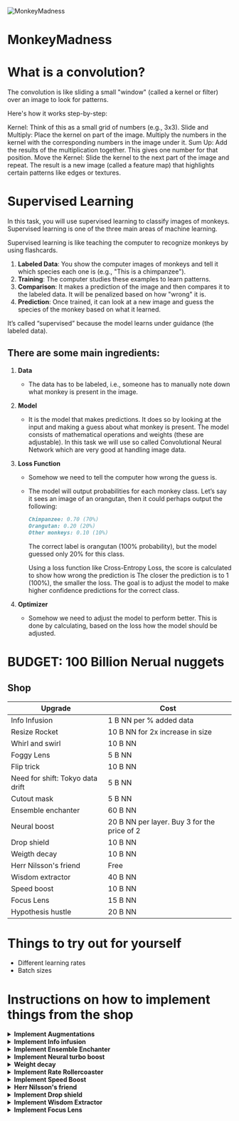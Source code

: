 ![MonkeyMadness](https://github.com/user-attachments/assets/bfcf152a-8cce-458d-8f32-576f164ea3f7)
# MonkeyMadness



# What is a convolution? 


The convolution is like sliding a small "window" (called a kernel or filter) over an image to look for patterns.

Here's how it works step-by-step:

Kernel: Think of this as a small grid of numbers (e.g., 3x3).
Slide and Multiply: Place the kernel on part of the image. Multiply the numbers in the kernel with the corresponding numbers in the image under it.
Sum Up: Add the results of the multiplication together. This gives one number for that position.
Move the Kernel: Slide the kernel to the next part of the image and repeat.
The result is a new image (called a feature map) that highlights certain patterns like edges or textures.



# Supervised Learning

In this task, you will use supervised learning to classify images of monkeys. Supervised learning is one of the three main areas of machine learning.  

Supervised learning is like teaching the computer to recognize monkeys by using flashcards.  

1. **Labeled Data**: You show the computer images of monkeys and tell it which species each one is (e.g., "This is a chimpanzee").  
2. **Training**: The computer studies these examples to learn patterns.  
3. **Comparison**: It makes a prediction of the image and then compares it to the labeled data. It will be penalized based on how "wrong" it is.  
4. **Prediction**: Once trained, it can look at a new image and guess the species of the monkey based on what it learned.  

It’s called “supervised” because the model learns under guidance (the labeled data).  

## There are some main ingredients:

1. **Data**  
    - The data has to be labeled, i.e., someone has to manually note down what monkey is present in the image.  

2. **Model**  
    - It is the model that makes predictions. It does so by looking at the input and making a guess about what monkey is present. The model consists of mathematical operations and weights (these are adjustable). In this task we will use so called Convolutional Neural Network which are very good at handling image data.

3. **Loss Function**  
    - Somehow we need to tell the computer how wrong the guess is.  
    - The model will output probabilities for each monkey class. Let’s say it sees an image of an orangutan, then it could perhaps output the following:  

        ```markdown
        Chimpanzee: 0.70 (70%)  
        Orangutan: 0.20 (20%)  
        Other monkeys: 0.10 (10%)  
        ```

        The correct label is orangutan (100% probability), but the model guessed only 20% for this class.

        Using a loss function like Cross-Entropy Loss, the score is calculated to show how wrong the prediction is
        The closer the prediction is to 1 (100%), the smaller the loss. 
        The goal is to adjust the model to make higher confidence predictions for the correct class.
4. **Optimizer**
    - Somehow we need to adjust the model to perform better. This is done by calculating, based on the loss how the model should be adjusted.


# BUDGET: 100 Billion Nerual nuggets

## Shop
| Upgrade                           | Cost         |
|-----------------------------------------|--------------|
| Info Infusion             | 1 B NN per % added data      |
| Resize Rocket                                       | 10 B NN for 2x increase in size       |
| Whirl and swirl                         | 10 B NN      |
| Foggy Lens                                      | 5 B NN       |
| Flip trick                              | 10 B NN      |
| Need for shift: Tokyo data drift        | 5 B NN       |
| Cutout mask                             | 5 B NN      |
| Ensemble enchanter                      | 60 B NN      |
| Neural boost                      | 20 B NN  per layer. Buy 3 for the price of 2    |
| Drop shield                             | 10 B NN      |
| Weigth decay                                      | 10 B NN      |
| Herr Nilsson's friend                   | Free            |
| Wisdom extractor                        | 40 B NN            |
| Speed boost                        | 10 B NN            |
| Focus Lens                       | 15 B NN            |
| Hypothesis hustle | 20 B NN           |


# Things to try out for yourself
- Different learning rates
- Batch sizes


# Instructions on how to implement things from the shop

</details>

<details>
<summary><strong> Implement Augmentations </strong> </summary>


  In order to implement augmentations for the data one needs to change the cell called "DATASET"  
  
  ```python
transform = transforms.Compose([ 
      #Put augmentations here preferably
      transforms.ToTensor(), 
      transforms.Resize((IMAGE_SIZE[0], IMAGE_SIZE[1]))
      ])
  ```

### Whirl and Swirl

```python
transforms.RandomRotation(degrees=15),  # Rotate the image randomly within a 15-degree range
```

### Flip trick

```python
transforms.RandomHorizontalFlip(p=0.2),  # Randomly flip the image horizontally with 20% probability
transforms.RandomVerticalFlip(p=0.2),  # Randomly flip the image vertically with 20% probability
```

### Need for shift: Tokyo data drift

```python
transforms.RandomAffine(degrees=0, translate=(0.1, 0.1)) # Randomly shift image by up to 10% of its size

```

### Foggy Lens  

```python
transforms.GaussianBlur(kernel_size=(5, 9), sigma=(0.1, 5)),  # Apply Gaussian blur with a random kernel size

```

### Missing Pieces (Cutout Chaos) 

```python
transforms.RandomErasing(p=0.5, scale=(0.02, 0.2), ratio=(0.3, 3.3)),  # Randomly erases parts of the image
```
  </details>     </details>


</details>




</details>




</details>

<details>
<summary><strong> Implement Info infusion </strong> </summary>

Change the variable ```DATA_PERCENTAGE``` to 1 in the dataset code block


</details>


</details>

<details>
<summary><strong> Implement Ensemble Enchanter </strong> </summary>

This one is a bit more tricky....

Ensembling combines predictions from multiple models to improve accuracy and stability. By merging outputs (through averaging, voting, or stacking), ensembles reduce individual model errors, leading to more robust and reliable predictions, especially on complex tasks.

You could implement ensembling by creating a class that takes a list of models and combines their predictions. This class could run each model independently, then combine their outputs through  majority voting.

You could start by adding the following code to the MODEL block.

```python
class Ensemble(nn.Module):
    def __init__(self, models):
        super(Ensemble, self).__init__()
        # Store the list of models
        self.models = nn.ModuleList(models)

    def forward(self, x):
        # Get predictions from each model and store them in a list        
        outputs = [F.softmax(model(x), dim=1) for model in self.models]

        # Take the average of them
        output = torch.mean(torch.stack(outputs), dim=0)
        
        return output
```

The next step is to train a few models, preferably with different hyperparameters (to introduce some variability) and add them to a list.

For this you need to create different optimizers for each model, since these hold the model parameters in them. So if you want three models in your ensemble it could look like this: (add these lines to the TRAINING code block)


```python

model1 = MonkeyNET(num_classes=NUM_OF_CLASSES, input_size=IMAGE_SIZE)
optimizer1 = torch.optim.SGD(model1.parameters(), lr=LR)

model2 = MonkeyNET(num_classes=NUM_OF_CLASSES, input_size=IMAGE_SIZE)
optimizer2 = torch.optim.SGD(model2.parameters(), lr=LR)


model3 = MonkeyNET(num_classes=NUM_OF_CLASSES, input_size=IMAGE_SIZE)
optimizer3 = torch.optim.SGD(model1.parameters(), lr=LR)


model1.to(device)
model1, t_loss, t_acc, v_loss, v_acc = train(model1, train_loader, val_loader, optimizer1, criterion, device, start_epoch=START_EPOCH, num_epochs=EPOCHS, model_name=MODEL_NAME, unique_id=ID)


model2.to(device)
model2, t_loss, t_acc, v_loss, v_acc = train(model2, train_loader, val_loader, optimizer2, criterion, device, start_epoch=START_EPOCH, num_epochs=EPOCHS, model_name=MODEL_NAME, unique_id=ID)


model3.to(device)
model3, t_loss, t_acc, v_loss, v_acc = train(model3, train_loader, val_loader, optimizer3, criterion, device, start_epoch=START_EPOCH, num_epochs=EPOCHS, model_name=MODEL_NAME, unique_id=ID)


models = [model1, model2, model3]
```

Then run the ensemble on the validation data!


```

ensemble = Ensemble(models)

acc = test(model=ensemble, testloader=val_loader, device=device, model_name="ensemble", unique_id=ID)


```


</details>


<details>
<summary><strong> Implement Neural turbo boost </strong> </summary>

Why add more layers? Adding a layer to a Convolutional Neural Network (CNN) increases the model’s depth, allowing it to learn more complex features from the input data. New layers, like convolutional, pooling, or fully connected layers, enhance the network's ability to capture patterns such as edges, textures, or object parts. Adding layers can improve model performance but also increases computational requirements and the risk of overfitting.

For this you should change the MonkeyNET. You need to add the convolutional layer to the constructor, the forward method and the get_fc_input_size method. (This is done in the MODEL code block)

For the constructor add a Conv2d as following:

```python

class ClassificationModel(nn.Module):
    def __init__(self, num_classes=10, input_size=(500, 500)):
        super(ClassificationModel, self).__init__()
        
        # First convolutional layer: 3 input channels (RGB), 32 output channels, kernel size 5, padding 2 to preserve size
        self.conv1 = nn.Conv2d(in_channels=3, out_channels=32, kernel_size=5, padding=2)
        self.conv2 = nn.Conv2d(in_channels=32, out_channels=64, kernel_size=5, padding=2)

```

To note is that the in_channels must match with the previous layers out_channel

For the forward method:

```python

def forward(self, x):
        # First conv -> ReLU -> Max Pooling
        x = F.relu(self.conv1(x))
        x = F.max_pool2d(x, kernel_size=2, stride=2)

        # Second conv -> ReLu -> Max Pooling
        x = F.relu(self.conv2(x))
        x = F.max_pool2d(x, kernel_size=2, stride=2)
```

Make sure that you add the activation (ReLu) and maxpooling. Here you can experiment with the pooling parameters if you add more layers

For the get_fc_input_size() (This method calculates how large the fully connected layer input should be):

```python

def _get_fc_input_size(self, input_size):
        x = torch.zeros(1, 3, *input_size)  # Create a dummy input tensor
        x = F.relu(self.conv1(x))
        x = F.max_pool2d(x, kernel_size=2, stride=2)
        x = F.relu(self.conv2(x))
        x = F.max_pool2d(x, kernel_size=2)
        return x.numel()  # Total number of elements after conv layers

```
</details>


<details>
<summary><strong> Weight decay </strong> </summary>
What is weight decay? Weight decay is a regularization technique used to prevent overfitting in machine learning models by adding a penalty to the model's loss function based on the size of its weights. It works by slightly reducing the weights during training, encouraging simpler models with smaller weights, which often generalize better to new data. This technique is especially useful in neural networks, where complex models can easily overfit to the training data.

The following lines should be added to the TRAINING code block
```python
weight_decay = 1e-4  # Adjust weight decay as needed
optimizer = torch.optim.SGD(model.parameters(), lr=LR, weight_decay=weight_decay)
```

Here you can experiment with the weight decay parameter. It controls how much it should penalize large weights.

</details>



</details>

<details>
<summary><strong> Implement Rate Rollercoaster </strong> </summary>

Why have learning rate scheduler?A learning rate scheduler is used to adjust the learning rate during training to improve the performance of a machine learning model. By modifying the learning rate, the scheduler helps to balance the trade-off between convergence speed and stability. A high learning rate can lead to unstable training and overshooting the optimal solution, while a low learning rate can result in slow convergence. Learning rate schedulers can implement strategies such as gradually decreasing the learning rate over time or adjusting it based on performance metrics, allowing the model to escape local minima and achieve better overall accuracy. This dynamic approach enhances training efficiency and often leads to improved model performance.




</details>


</details>

<details>
<summary><strong> Implement Speed Boost </strong> </summary>

Why momentum? Momentum is an optimization technique that helps accelerate gradients vectors in the right directions, thus leading to faster converging. It works by adding a fraction of the previous update to the current update, which helps to smooth out the updates and reduces oscillation, especially in areas with noisy gradients. This technique mimics the physical concept of momentum, where the optimizer retains a memory of past gradients to guide its current direction.

Add momemntum to the optimizer: (TRAINING code block)

```python
momentum = 0.9
optimizer1 = torch.optim.SGD(model1.parameters(), lr=LR, momentum=momentum)
```
</details>


</details>

<details>
<summary><strong> Herr Nilsson's friend</strong> </summary>
If you want to get the title of Herr Nilssons friend you might want to give an extra reward to the model when it makes corrects predictions for the squirrel monkey class. You can do this by: (in the TRAINING block)

```python
class_weights = torch.ones(NUM_OF_CLASSES)
class_weights[7] = 5
class_weights = class_weights.to(device)
criterion = nn.CrossEntropyLoss(weight=class_weights)
```

Remeber that you still want high recall so you still want to predict some of the other monkeys correctly. You will have to experiment with the weighting factor to get a reasoable result.
</details>






<details>
<summary><strong> Implement Drop shield </strong> </summary>




Dropout is a regularization technique that helps prevent overfitting by randomly "dropping out" a proportion of neurons during training. These changes are supposed to be implemented in the MODEL block.

#### 1. Add a dropout_rate parameter to __init__ (default 0.5)
```python
def __init__(self, num_classes=10, input_size=(500, 500), dropout_rate=0.5):
```
#### 2. Add one  dropout layer in the init method

```python
# Dropout layers
        self.dropout1 = nn.Dropout2d(p=dropout_rate)  # Spatial dropout for convolutional layers
```
#### 3. Apply dropout after activation functions but before pooling layers in the forwards method

One convolutional block should then look like this
```python
# First conv -> ReLU -> Dropout -> Max Pooling
        x = F.relu(self.conv1(x))
        x = self.dropout1(x)  # Apply spatial dropout
        x = F.max_pool2d(x, kernel_size=2, stride=2)
```

### You can experiment with how many of these dropout layers you want 


#### 4. Use dropout
To use this model, you can instantiate it with different dropout rates:
```python
# Default dropout rate (0.5)
model = MonkeyNET(num_classes=10)

# Custom dropout rate
model = MonkeyNET(num_classes=10, dropout_rate=0.3)
```

</details>


</details>

<details>
<summary><strong> Implement Wisdom Extractor  </strong> </summary>

# How Knowledge Distillation Works

## 1. Train a Teacher Model
- Start with a large, powerful model (e.g., ResNet, VGG, or a pretrained network).
- Train it on the dataset until it achieves high accuracy. This model becomes the "teacher."
- This model has been trained on millions of images and have learned how to represent images well
- We "finetuned" the model to the monkeys and it achieves approximately 97 % accuracy.

## 2. Generate Soft Labels
- The teacher model produces outputs (logits or probabilities) for each input image.
- These outputs are "soft labels" because they include information about all classes, not just the predicted one (e.g., probabilities for every monkey, not just the most likely one).

## 3. Train the Student Model
- Use a smaller, simpler model (e.g., MonkeyNET) as the "student."
- Train it using two loss functions:
  - **Hard Label Loss:** Cross-entropy between the true labels and the student’s predictions.
  - **Soft Label Loss:** Cross-entropy or KL divergence between the teacher's soft labels and the student’s predictions.
- A weighting factor (**α**) balances these two losses.
- A temperature (**T**) is applied to soften the teacher’s logits, making the soft labels smoother and more informative.

## 4. Outcome
- The student learns not only the final predictions but also the teacher’s nuanced knowledge about class relationships (e.g., "This monkey looks like species A but also resembles species B").

# How to implement it:

## 1. Define the loss DistillationLoss (can be done in the TRAINING code block)
```python
class DistillationLoss(nn.Module):
    def __init__(self, temperature=3.0, alpha=0.5):
        super(DistillationLoss, self).__init__()
        self.temperature = temperature
        self.alpha = alpha
        self.criterion = nn.CrossEntropyLoss()

    def forward(self, student_logits, teacher_logits, true_labels):
        # Hard label loss (ground truth)
        hard_loss = self.criterion(student_logits, true_labels)

        # Soft label loss (teacher knowledge)
        teacher_probs = F.softmax(teacher_logits / self.temperature, dim=1)
        student_probs = F.log_softmax(student_logits / self.temperature, dim=1)
        soft_loss = F.kl_div(student_probs, teacher_probs, reduction="mean") * (self.temperature ** 2)

        # Combine losses
        return self.alpha * hard_loss + (1 - self.alpha) * soft_loss

```

# Next load the pretrained model: (IN THE TRAINING BLOCK)
```python
teacher_model = models.resnet18(pretrained=False)  # Set pretrained=False since you're loading a custom-trained model
teacher_model.fc = nn.Linear(teacher_model.fc.in_features, NUM_OF_CLASSES)
teacher_model.load_state_dict(torch.load('Pretrained/ResNet18_cuda.pt'))

# set in eval mode:
teacher_model.eval()
teacher_model.to(device)
```

# Next, declare your criterion as the Distiliation loss and send both to the training function: (also in the TRAINING block)
```python
criterion = DistillationLoss()

model, t_loss, t_acc, v_loss, v_acc = train(model, train_loader, val_loader, optimizer, criterion, device, start_epoch=START_EPOCH, num_epochs=EPOCHS, model_name=MODEL_NAME, unique_id=ID, teacher_model = teacher_model)
```


</details>
<details>
<summary><strong> Implement Focus Lens  </strong> </summary>

# **Spatial Attention**

## **What is Spatial Attention?**
Spatial attention is a mechanism in deep learning models designed to emphasize the most important spatial regions in an input feature map. It guides the model to focus on relevant areas, enhancing performance in tasks that require spatial understanding, such as object detection, segmentation, and image recognition.

## **How Does it Work?**
Spatial attention operates on the spatial dimensions (height and width) of a feature map. It identifies where in the feature map the model should focus by creating a spatial attention map, which assigns importance scores to each spatial location.

## **Steps in Spatial Attention**

1. **Pooling Across Channels:**
   - **Average Pooling:** Captures overall spatial context by taking the mean across all channels.
   - **Max Pooling:** Highlights the most prominent features across channels.

2. **Concatenation:**
   - The outputs of average and max pooling are combined along the channel dimension.

3. **Convolution:**
   - A convolution operation (typically with a 7x7 kernel) processes the concatenated output to capture local spatial relationships.

4. **Attention Map Generation:**
   - A sigmoid activation function is applied to generate the spatial attention map, which scales values to the range [0, 1].

5. **Feature Refinement:**
   - The spatial attention map is multiplied element-wise with the input feature map to highlight important regions and suppress irrelevant ones.

# How to implement:

1. **Start by defining the attention mechanism (add these line to the MODEL code block**

```python

class SpatialAttention(nn.Module):
    def __init__(self, kernel_size=7):
        super(SpatialAttention, self).__init__()
        self.conv = nn.Conv2d(2, 1, kernel_size=kernel_size, padding=kernel_size // 2, bias=False)
        self.sigmoid = nn.Sigmoid()

    def forward(self, x):
        # Average and Max pooling
        avg_out = torch.mean(x, dim=1, keepdim=True)
        max_out, _ = torch.max(x, dim=1, keepdim=True)
        # Concatenate pooled outputs
        combined = torch.cat([avg_out, max_out], dim=1)
        # Convolve and apply sigmoid
        attention_map = self.sigmoid(self.conv(combined))
        return x * attention_map

```

2. **Add it to MonkeyNET after the last convolution (MODEL code block)**

```python

class MonkeyNET(nn.Module):
    def __init__(self, num_classes=10, input_size=(500, 500)):
        super(MonkeyNET, self).__init__()
        
        # First convolutional layer: 3 input channels (RGB), 32 output channels, kernel size 5, padding 2 to preserve size
        self.conv1 = nn.Conv2d(in_channels=3, out_channels=32, kernel_size=3, padding=2)

        self.attention = SpatialAttention()
        
        # Calculate the size of the fully connected layer dynamically
        self.fc_input_size = self._get_fc_input_size(input_size)
        self.fc1 = nn.Linear(self.fc_input_size, 10)  # Adjusted for the final size after pooling
        
        # Prediction layer
        
    def _get_fc_input_size(self, input_size):
        x = torch.zeros(1, 3, *input_size)  # Create a dummy input tensor
        x = F.relu(self.conv1(x))
        x = self.attention(x)
        x = F.max_pool2d(x, kernel_size=(8, 8), stride=8)
        return x.numel()  # Total number of elements after conv layers
    
    def forward(self, x):
        # First conv -> ReLU -> Max Pooling
        x = F.relu(self.conv1(x))

        x = self.attention(x)

        x = F.max_pool2d(x, kernel_size=(8, 8), stride=8)

        # Flatten the tensor for fully connected layer
        x = x.view(x.size(0), -1)  # Output: (batch_size, 128 * 16 * 16) for 500x500 input

        # Fully connected layer -> ReLU
        x = self.fc1(x)

       
        return x

```






</details>
